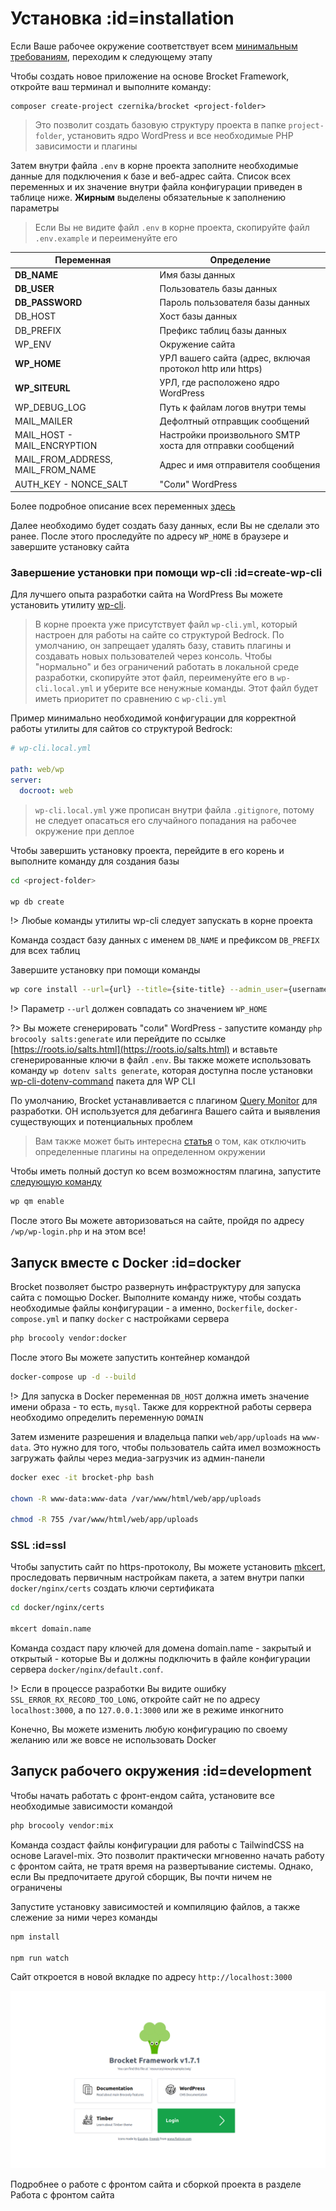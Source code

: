 # Установка :id=installation

Если Ваше рабочее окружение соответствует всем [минимальным требованиям](ru/getting-started/requirements.md), переходим к следующему этапу

Чтобы создать новое приложение на основе Brocket Framework, откройте ваш терминал и выполните команду:

```
composer create-project czernika/brocket <project-folder>
```

> Это позволит создать базовую структуру проекта в папке `project-folder`, установить ядро WordPress и все необходимые PHP зависимости и плагины

Затем внутри файла  `.env` в корне проекта заполните необходимые данные для подключения к базе и веб-адрес сайта. Список всех переменных и их значение внутри файла конфигурации приведен в таблице ниже. **Жирным** выделены обязательные к заполнению параметры

> Если Вы не видите файл `.env` в корне проекта, скопируйте файл `.env.example` и переименуйте его

| Переменная | Определение |
| ------ | ------ |
| **DB_NAME** | Имя базы данных |
| **DB_USER** | Пользователь базы данных |
| **DB_PASSWORD** | Пароль пользователя базы данных |
| DB_HOST | Хост базы данных |
| DB_PREFIX | Префикс таблиц базы данных |
| WP_ENV | Окружение сайта |
| **WP_HOME** | УРЛ вашего сайта (адрес, включая протокол http или https) |
| **WP_SITEURL** | УРЛ, где расположено ядро WordPress |
| WP_DEBUG_LOG | Путь к файлам логов внутри темы |
| MAIL_MAILER | Дефолтный отправщик сообщений |
| MAIL_HOST - MAIL_ENCRYPTION | Настройки произвольного SMTP хоста для отправки сообщений |
| MAIL_FROM_ADDRESS, MAIL_FROM_NAME | Адрес и имя отправителя сообщения |
| AUTH_KEY - NONCE_SALT | "Соли" WordPress |

Более подробное описание всех переменных [здесь](/ru/getting-started/env.md?id=env)

Далее необходимо будет создать базу данных, если Вы не сделали это ранее. После этого проследуйте по адресу `WP_HOME` в браузере и завершите установку сайта

### Завершение установки при помощи wp-cli :id=create-wp-cli

Для лучшего опыта разработки сайта на WordPress Вы можете установить утилиту [wp-cli](https://wp-cli.org).

> В корне проекта уже присутствует файл `wp-cli.yml`, который настроен для работы на сайте со структурой Bedrock. По умолчанию, он запрещает удалять базу, ставить плагины и создавать новых пользователей через консоль. Чтобы "нормально" и без ограничений работать в локальной среде разработки, скопируйте этот файл, переименуйте его в `wp-cli.local.yml` и уберите все ненужные команды. Этот файл будет иметь приоритет по сравнению с `wp-cli.yml`

Пример минимально необходимой конфигурации для корректной работы утилиты для сайтов со структурой Bedrock:

```yml
# wp-cli.local.yml

path: web/wp
server:
  docroot: web
```

> `wp-cli.local.yml` уже прописан внутри файла `.gitignore`, потому не следует опасаться его случайного попадания на рабочее окружение при деплое

Чтобы завершить установку проекта, перейдите в его корень и выполните команду для создания базы

```sh
cd <project-folder>

wp db create
```

!> Любые команды утилиты wp-cli следует запускать в корне проекта

Команда создаст базу данных с именем `DB_NAME` и префиксом `DB_PREFIX` для всех таблиц

Завершите установку при помощи команды

```sh
wp core install --url={url} --title={site-title} --admin_user={username} [--admin_password={password}] --admin_email={email} [--skip-email]
```

!> Параметр `--url` должен совпадать со значением `WP_HOME`

?> Вы можете сгенерировать "соли" WordPress - запустите команду `php brocooly salts:generate` или перейдите по ссылке [https://roots.io/salts.html](https://roots.io/salts.html) и вставьте сгенерированные ключи в файл `.env`. Вы также можете использовать команду `wp dotenv salts generate`, которая доступна после установки [wp-cli-dotenv-command](https://github.com/aaemnnosttv/wp-cli-dotenv-command) пакета для WP CLI

По умолчанию, Brocket устанавливается с плагином [Query Monitor](https://querymonitor.com/) для разработки. ОН используется для дебагинга Вашего сайта и выявления существующих и потенциальных проблем

> Вам также может быть интересна [статья](https://kamilgrzegorczyk.com/2018/05/02/how-to-disable-plugins-on-certain-environment/) о том, как отключить определенные плагины на определенном окружении

Чтобы иметь полный доступ ко всем возможностям плагина, запустите [следующую команду](https://github.com/johnbillion/query-monitor/wiki/db.php-Symlink#using-wp-cli)

```sh
wp qm enable
```

После этого Вы можете авторизоваться на сайте, пройдя по адресу `/wp/wp-login.php` и на этом все!

## Запуск вместе с Docker :id=docker

Brocket позволяет быстро развернуть инфраструктуру для запуска сайта с помощью Docker. Выполните команду ниже, чтобы создать необходимые файлы конфигурации - а именно, `Dockerfile`, `docker-compose.yml` и папку `docker` с настройками сервера

```sh
php brocooly vendor:docker
```

После этого Вы можете запустить контейнер командой

```sh
docker-compose up -d --build
```

!> Для запуска в Docker переменная `DB_HOST` должна иметь значение имени образа - то есть, `mysql`. Также для корректной работы сервера необходимо определить переменную `DOMAIN`

Затем измените разрешения и владельца папки `web/app/uploads` на `www-data`. Это нужно для того, чтобы пользователь сайта имел возможность загружать файлы через медиа-загрузчик из админ-панели

```sh
docker exec -it brocket-php bash

chown -R www-data:www-data /var/www/html/web/app/uploads

chmod -R 755 /var/www/html/web/app/uploads
```

### SSL :id=ssl

Чтобы запустить сайт по https-протоколу, Вы можете установить [mkcert](https://github.com/FiloSottile/mkcert), проследовать первичным настройкам пакета, а затем внутри папки `docker/nginx/certs` создать ключи сертификата

```sh
cd docker/nginx/certs

mkcert domain.name
```

Команда создаст пару ключей для домена domain.name - закрытый и открытый - которые Вы и должны подключить в файле конфигурации сервера `docker/nginx/default.conf`.

!> Если в процессе разработки Вы видите ошибку `SSL_ERROR_RX_RECORD_TOO_LONG`, откройте сайт не по адресу `localhost:3000`, а по `127.0.0.1:3000` или же в режиме инкогнито

Конечно, Вы можете изменить любую конфигурацию по своему желанию или же вовсе не использовать Docker

## Запуск рабочего окружения :id=development

Чтобы начать работать с фронт-ендом сайта, установите все необходимые зависимости командой

```sh
php brocooly vendor:mix
```

Команда создаст файлы конфигурации для работы с TailwindCSS на основе Laravel-mix. Это позволит практически мгновенно начать работу с фронтом сайта, не тратя время на развертывание системы. Однако, если Вы предпочитаете другой сборщик, Вы почти ничем не ограничены

Запустите установку зависимостей и компиляцию файлов, а также слежение за ними через команды

```sh
npm install

npm run watch
```

Сайт откроется в новой вкладке по адресу `http://localhost:3000`

![Главный экран](../../_media/screen.png)

Подробнее о работе с фронтом сайта и сборкой проекта в разделе Работа с фронтом сайта